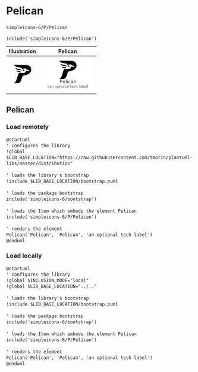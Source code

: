# Pelican


```text
simpleicons-6/P/Pelican
```

```text
include('simpleicons-6/P/Pelican')
```



| Illustration | Pelican |
| :---: | :---: |
| ![illustration for Illustration](../../simpleicons-6/P/Pelican.png) | ![illustration for Pelican](../../simpleicons-6/P/Pelican.Local.png) |




## Pelican

### Load remotely
```plantuml
@startuml
' configures the library
!global $LIB_BASE_LOCATION="https://raw.githubusercontent.com/tmorin/plantuml-libs/master/distribution"

' loads the library's bootstrap
!include $LIB_BASE_LOCATION/bootstrap.puml

' loads the package bootstrap
include('simpleicons-6/bootstrap')

' loads the Item which embeds the element Pelican
include('simpleicons-6/P/Pelican')

' renders the element
Pelican('Pelican', 'Pelican', 'an optional tech label')
@enduml
```

### Load locally
```plantuml
@startuml
' configures the library
!global $INCLUSION_MODE="local"
!global $LIB_BASE_LOCATION="../.."

' loads the library's bootstrap
!include $LIB_BASE_LOCATION/bootstrap.puml

' loads the package bootstrap
include('simpleicons-6/bootstrap')

' loads the Item which embeds the element Pelican
include('simpleicons-6/P/Pelican')

' renders the element
Pelican('Pelican', 'Pelican', 'an optional tech label')
@enduml
```

